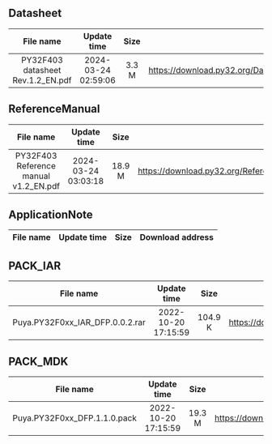 ## Datasheet
| File name | Update time | Size | Download address |
| :----: | :----: | :----: | :----: |
| PY32F403 datasheet Rev.1.2_EN.pdf | 2024-03-24 02:59:06 | 3.3 M | <https://download.py32.org/Datasheet/en/PY32F403%20datasheet%20Rev.1.2_EN.pdf> |
## ReferenceManual
| File name | Update time | Size | Download address |
| :----: | :----: | :----: | :----: |
| PY32F403 Reference manual v1.2_EN.pdf | 2024-03-24 03:03:18 | 18.9 M | <https://download.py32.org/ReferenceManual/en/PY32F403%20Reference%20manual%20v1.2_EN.pdf> |
## ApplicationNote
| File name | Update time | Size | Download address |
| :----: | :----: | :----: | :----: |
## PACK_IAR
| File name | Update time | Size | Download address |
| :----: | :----: | :----: | :----: |
| Puya.PY32F0xx_IAR_DFP.0.0.2.rar | 2022-10-20 17:15:59 | 104.9 K | <https://download.py32.org/PACK_IAR/en/Puya.PY32F0xx_IAR_DFP.0.0.2.rar> |
## PACK_MDK
| File name | Update time | Size | Download address |
| :----: | :----: | :----: | :----: |
| Puya.PY32F0xx_DFP.1.1.0.pack | 2022-10-20 17:15:59 | 19.3 M | <https://download.py32.org/PACK_MDK/en/Puya.PY32F0xx_DFP.1.1.0.pack> |
